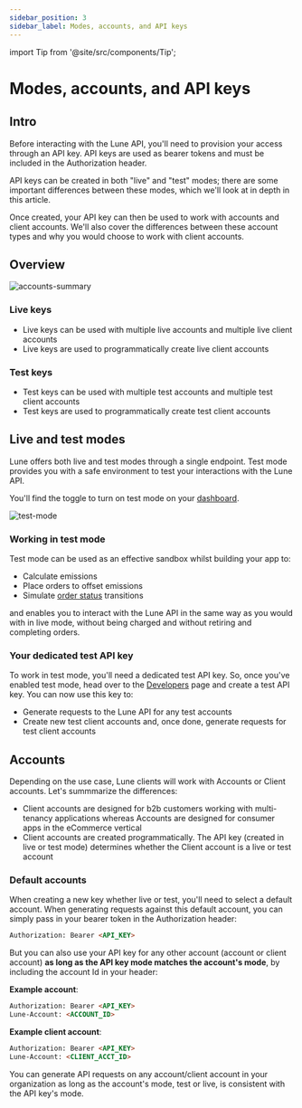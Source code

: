 ```yaml
---
sidebar_position: 3
sidebar_label: Modes, accounts, and API keys
---
```

import Tip from '@site/src/components/Tip';

# Modes, accounts, and API keys

## Intro

Before interacting with the Lune API, you'll need to provision your access through an API key.  API keys are used as bearer tokens and must be included in the Authorization header.

API keys can be created in both "live" and "test" modes; there are some important differences between these modes, which we'll look at in depth in this article.  

Once created, your API key can then be used to work with accounts and client accounts.  We'll also cover the differences between these account types and why you would choose to work with client accounts.

## Overview

![accounts-summary](/img/accounts-summary.png)

### Live keys

- Live keys can be used with multiple live accounts and multiple live client accounts
- Live keys are used to programmatically create live client accounts

### Test keys

- Test keys can be used with multiple test accounts and multiple test client accounts
- Test keys are used to programmatically create test client accounts

## Live and test modes

Lune offers both live and test modes through a single endpoint.  Test mode provides you with a safe environment to test your interactions with the Lune API.  

You'll find the toggle to turn on test mode on your [dashboard](https://dashboard.lune.co).

![test-mode](/img/test-mode.png)

### Working in test mode

Test mode can be used as an effective sandbox whilst building your app to:

- Calculate emissions
- Place orders to offset emissions
- Simulate [order status](/api/order) transitions

and enables you to interact with the Lune API in the same way as you would with in live mode, without being charged and without retiring and completing orders.

### Your dedicated test API key

To work in test mode, you'll need a dedicated test API key.  So, once you've enabled test mode, head over to the [Developers](https://dashboard.lune.co/developers) page and create a test API key.  You can now use this key to:

- Generate requests to the Lune API for any test accounts
- Create new test client accounts and, once done, generate requests for test client accounts

## Accounts

Depending on the use case, Lune clients will work with Accounts or Client accounts.  Let's summmarize the differences:

- Client accounts are designed for b2b customers working with multi-tenancy applications whereas Accounts are designed for consumer apps in the eCommerce vertical
- Client accounts are created programmatically.  The API key (created in live or test mode) determines whether the Client account is a live or test account  

### Default accounts

When creating a new key whether live or test, you'll need to select a default account.  When generating requests against this default account, you can simply pass in your bearer token in the Authorization header:

```html
Authorization: Bearer <API_KEY>
```

But you can also use your API key for any other account (account or client account) **as long as the API key mode matches the account's mode**, by including the account Id in your header:

**Example account**:

```html
Authorization: Bearer <API_KEY>
Lune-Account: <ACCOUNT_ID>
```

**Example client account**:

```html
Authorization: Bearer <API_KEY>
Lune-Account: <CLIENT_ACCT_ID>
```

<Tip>

You can generate API requests on any account/client account in your organization as long as the account's mode, test or live, is consistent with the API key's mode.

</Tip>
